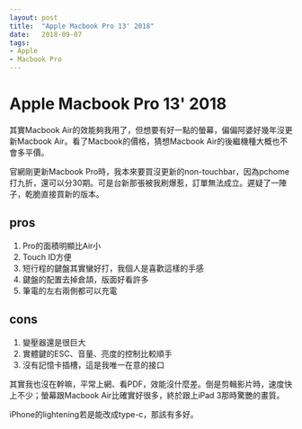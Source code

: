 ```yaml
---
layout: post
title:  "Apple Macbook Pro 13' 2018"
date:   2018-09-07
tags:
- Apple
- Macbook Pro
---
```

# Apple Macbook Pro 13' 2018

其實Macbook Air的效能夠我用了，但想要有好一點的螢幕，偏偏阿婆好幾年沒更新Macbook Air。看了Macbook的價格，猜想Macbook Air的後繼機種大概也不會多平價。

官網剛更新Macbook Pro時，我本來要買沒更新的non-touchbar，因為pchome打九折，還可以分30期。可是台新那張被我刷爆惹，訂單無法成立。遲疑了一陣子，乾脆直接買新的版本。

## pros

1. Pro的面積明顯比Air小
2. Touch ID方便
3. 短行程的鍵盤其實蠻好打，我個人是喜歡這樣的手感
4. 鍵盤的配置去掉倉頡，版面好看許多
5. 筆電的左右兩側都可以充電

## cons

1. 變壓器還是很巨大
2. 實體鍵的ESC、音量、亮度的控制比較順手
3. 沒有記憶卡插槽，這是我唯一在意的接口

其實我也沒在幹嘛，平常上網、看PDF，效能沒什麼差。倒是剪輯影片時，速度快上不少；螢幕跟Macbook Air比確實好很多，終於跟上iPad 3那時驚艷的畫質。

iPhone的lightening若是能改成type-c，那該有多好。